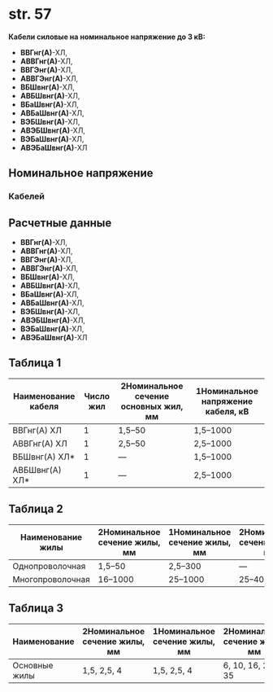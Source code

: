 # str. 57  
**Кабели силовые на номинальное напряжение до 3 кВ:**  
- **ВВГнг(А)**-ХЛ,  
- **АВВГнг(А)**-ХЛ,  
- **ВВГЭнг(А)**-ХЛ,  
- **АВВГЭнг(А)**-ХЛ,  
- **ВБШвнг(А)**-ХЛ,  
- **АВБШвнг(А)**-ХЛ,  
- **ВБаШвнг(А)**-ХЛ,  
- **АВБаШвнг(А)**-ХЛ,  
- **ВЭБШвнг(А)**-ХЛ,  
- **АВЭБШвнг(А)**-ХЛ,  
- **ВЭБаШвнг(А)**-ХЛ,  
- **АВЭБаШвнг(А)**-ХЛ  

## Номинальное напряжение  
### Кабелей

## Расчетные данные  
- **ВВГнг(А)**-ХЛ,  
- **АВВГнг(А)**-ХЛ,  
- **ВВГЭнг(А)**-ХЛ,  
- **АВВГЭнг(А)**-ХЛ,  
- **ВБШвнг(А)**-ХЛ,  
- **АВБШвнг(А)**-ХЛ,  
- **ВБаШвнг(А)**-ХЛ,  
- **АВБаШвнг(А)**-ХЛ,  
- **ВЭБШвнг(А)**-ХЛ,  
- **АВЭБШвнг(А)**-ХЛ,  
- **ВЭБаШвнг(А)**-ХЛ,  
- **АВЭБаШвнг(А)**-ХЛ  

## Таблица 1  
|Наименование кабеля | Число жил | 2Номинальное сечение основных жил, мм | 1Номинальное напряжение кабеля, кВ|
|-|-|-|-|
|ВВГнг(А) ХЛ | 1 | 1,5–50 | 1,5–1000 |
|АВВГнг(А) ХЛ | 1 | 2,5–50 | 2,5–1000 |
|ВБШвнг(А) ХЛ\* | 1 | — | 1,5–1000 |
|АВБШвнг(А) ХЛ\* | 1 | — | 2,5–1000 |

## Таблица 2  
|Наименование жилы | 2Номинальное сечение жилы, мм | 1Номинальное сечение жилы, мм | 2Номинальное сечение жилы, мм | 1Номинальное сечение жилы, мм |
|-|-|-|-|-|
|Однопроволочная | 1,5–50 | 2,5–300 | — | 25–400 |
|Многопроволочная | 16–1000 | 25–1000 | 25–400 | 25–400 |

## Таблица 3  
|Наименование | 2Номинальное сечение жилы, мм | 1Номинальное сечение жилы, мм | 2Номинальное сечение жилы, мм | 1Номинальное сечение жилы, мм |
|-|-|-|-|-|
|Основные жилы | 1,5, 2,5, 4 | 1,5, 2,5, 4 | 6, 10, 16, 25, 35 | 6, 10, 16, 25, 35 |